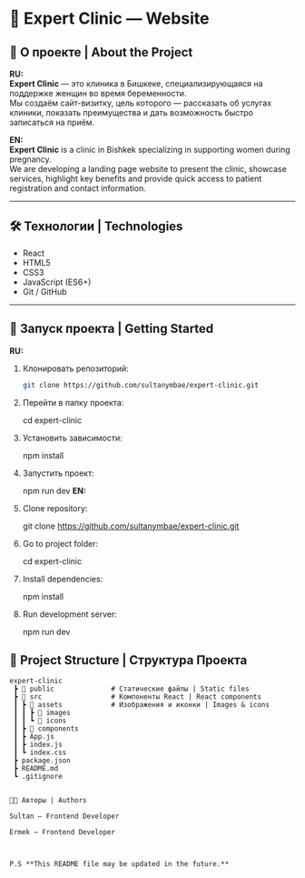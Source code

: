 # 🌿 Expert Clinic — Website

## 📖 О проекте | About the Project
**RU:**  
**Expert Clinic** — это клиника в Бишкеке, специализирующаяся на поддержке женщин во время беременности.  
Мы создаём сайт-визитку, цель которого — рассказать об услугах клиники, показать преимущества и дать возможность быстро записаться на приём.  

**EN:**  
**Expert Clinic** is a clinic in Bishkek specializing in supporting women during pregnancy.  
We are developing a landing page website to present the clinic, showcase services, highlight key benefits and provide quick access to patient registration and contact information.

---

## 🛠️ Технологии | Technologies
- React  
- HTML5  
- CSS3  
- JavaScript (ES6+)  
- Git / GitHub  

---

## 🚀 Запуск проекта | Getting Started

**RU:**  
1. Клонировать репозиторий:
   ```bash
   git clone https://github.com/sultanymbae/expert-clinic.git

2. Перейти в папку проекта:

    cd expert-clinic


3. Установить зависимости:

    npm install


4. Запустить проект:

    npm run dev
**EN:**

1. Сlone repository:

    git clone https://github.com/sultanymbae/expert-clinic.git


2. Go to project folder:

    cd expert-clinic


3. Install dependencies:

    npm install


4. Run development server:

    npm run dev

  ## 📂 Project Structure | Структура Проекта 

```plaintext
expert-clinic
 ┣ 📂 public              # Статические файлы | Static files
 ┣ 📂 src                 # Компоненты React | React components
 ┃ ┣ 📂 assets            # Изображения и иконки | Images & icons
 ┃ ┃ ┣ 📂 images
 ┃ ┃ ┗ 📂 icons
 ┃ ┣ 📂 components
 ┃ ┣ App.js
 ┃ ┣ index.js
 ┃ ┗ index.css
 ┣ package.json
 ┣ README.md
 ┗ .gitignore


👨‍💻 Авторы | Authors

Sultan – Frontend Developer

Ermek – Frontend Developer



P.S **This README file may be updated in the future.** 